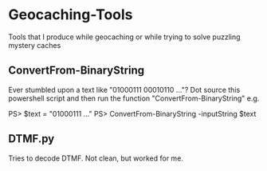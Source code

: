 # Geocaching-Tools
Tools that I produce while geocaching or while trying to solve puzzling mystery caches

## ConvertFrom-BinaryString
Ever stumbled upon a text like "01000111 00010110 ..."?
Dot source this powershell script and then run the function "ConvertFrom-BinaryString" e.g.

PS> $text = "01000111 ..."
PS> ConvertFrom-BinaryString -inputString $text

## DTMF.py
Tries to decode DTMF. Not clean, but worked for me.
